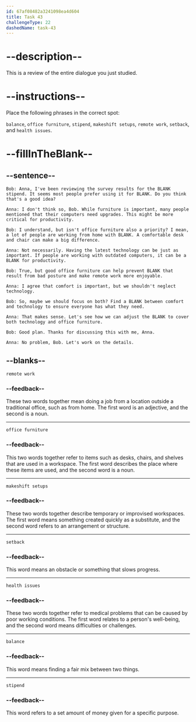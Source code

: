 ```yaml
---
id: 67af08482a3241098ea4d604
title: Task 43
challengeType: 22
dashedName: task-43
---
```


<!-- REVIEW -->

# --description--

This is a review of the entire dialogue you just studied.

# --instructions--

Place the following phrases in the correct spot:

`balance`, `office furniture`, `stipend`, `makeshift setups`, `remote work`, `setback`, and `health issues`.

# --fillInTheBlank--

## --sentence--

`Bob: Anna, I've been reviewing the survey results for the BLANK stipend. It seems most people prefer using it for BLANK. Do you think that's a good idea?`

`Anna: I don't think so, Bob. While furniture is important, many people mentioned that their computers need upgrades. This might be more critical for productivity.`

`Bob: I understand, but isn't office furniture also a priority? I mean, a lot of people are working from home with BLANK. A comfortable desk and chair can make a big difference.`

`Anna: Not necessarily. Having the latest technology can be just as important. If people are working with outdated computers, it can be a BLANK for productivity.`

`Bob: True, but good office furniture can help prevent BLANK that result from bad posture and make remote work more enjoyable.`

`Anna: I agree that comfort is important, but we shouldn't neglect technology. `

`Bob: So, maybe we should focus on both? Find a BLANK between comfort and technology to ensure everyone has what they need.`

`Anna: That makes sense. Let's see how we can adjust the BLANK to cover both technology and office furniture.`

`Bob: Good plan. Thanks for discussing this with me, Anna.`

`Anna: No problem, Bob. Let's work on the details.`

## --blanks--

`remote work`

### --feedback-- 

These two words together mean doing a job from a location outside a traditional office, such as from home. The first word is an adjective, and the second is a noun.  

---

`office furniture`

### --feedback--  

This two words together refer to items such as desks, chairs, and shelves that are used in a workspace. The first word describes the place where these items are used, and the second word is a noun.

---

`makeshift setups`

### --feedback--

These two words together describe temporary or improvised workspaces. The first word means something created quickly as a substitute, and the second word refers to an arrangement or structure.

---

`setback`

### --feedback--

This word means an obstacle or something that slows progress.

---

`health issues`

### --feedback--  

These two words together refer to medical problems that can be caused by poor working conditions. The first word relates to a person's well-being, and the second word means difficulties or challenges. 

---

`balance`

### --feedback--

This word means finding a fair mix between two things.

---

`stipend`

### --feedback--

This word refers to a set amount of money given for a specific purpose.
